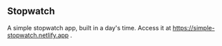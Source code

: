 ## Stopwatch

A simple stopwatch app, built in a day's time. Access it at https://simple-stopwatch.netlify.app .

